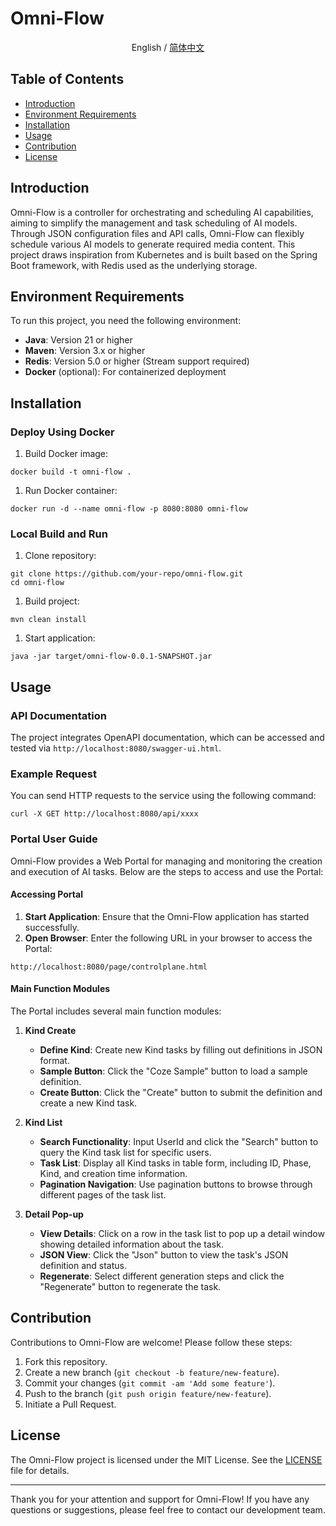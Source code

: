 # Omni-Flow

<div align="center">

English / [简体中文](./README_cn.md)

</div>

## Table of Contents
- [Introduction](#introduction)
- [Environment Requirements](#environment-requirements)
- [Installation](#installation)
- [Usage](#usage)
- [Contribution](#contribution)
- [License](#license)

## Introduction
Omni-Flow is a controller for orchestrating and scheduling AI capabilities, aiming to simplify the management and task scheduling of AI models. Through JSON configuration files and API calls, Omni-Flow can flexibly schedule various AI models to generate required media content. This project draws inspiration from Kubernetes and is built based on the Spring Boot framework, with Redis used as the underlying storage.

## Environment Requirements
To run this project, you need the following environment:
- **Java**: Version 21 or higher
- **Maven**: Version 3.x or higher
- **Redis**: Version 5.0 or higher (Stream support required)
- **Docker** (optional): For containerized deployment

## Installation
### Deploy Using Docker
1. Build Docker image:

```shell
docker build -t omni-flow .
```

1. Run Docker container:

```shell
docker run -d --name omni-flow -p 8080:8080 omni-flow
```

### Local Build and Run
1. Clone repository:
```shell
git clone https://github.com/your-repo/omni-flow.git
cd omni-flow
```

1. Build project:
```shell
mvn clean install
```

1. Start application:
```shell
java -jar target/omni-flow-0.0.1-SNAPSHOT.jar
```

## Usage
### API Documentation
The project integrates OpenAPI documentation, which can be accessed and tested via `http://localhost:8080/swagger-ui.html`.

### Example Request
You can send HTTP requests to the service using the following command:
```shell
curl -X GET http://localhost:8080/api/xxxx
```

### Portal User Guide
Omni-Flow provides a Web Portal for managing and monitoring the creation and execution of AI tasks. Below are the steps to access and use the Portal:

#### Accessing Portal
1. **Start Application**: Ensure that the Omni-Flow application has started successfully.
2. **Open Browser**: Enter the following URL in your browser to access the Portal:
```text
http://localhost:8080/page/controlplane.html
```

#### Main Function Modules
The Portal includes several main function modules:

1. **Kind Create**
   - **Define Kind**: Create new Kind tasks by filling out definitions in JSON format.
   - **Sample Button**: Click the "Coze Sample" button to load a sample definition.
   - **Create Button**: Click the "Create" button to submit the definition and create a new Kind task.

2. **Kind List**
   - **Search Functionality**: Input UserId and click the "Search" button to query the Kind task list for specific users.
   - **Task List**: Display all Kind tasks in table form, including ID, Phase, Kind, and creation time information.
   - **Pagination Navigation**: Use pagination buttons to browse through different pages of the task list.

3. **Detail Pop-up**
   - **View Details**: Click on a row in the task list to pop up a detail window showing detailed information about the task.
   - **JSON View**: Click the "Json" button to view the task's JSON definition and status.
   - **Regenerate**: Select different generation steps and click the "Regenerate" button to regenerate the task.

## Contribution
Contributions to Omni-Flow are welcome! Please follow these steps:
1. Fork this repository.
2. Create a new branch (`git checkout -b feature/new-feature`).
3. Commit your changes (`git commit -am 'Add some feature'`).
4. Push to the branch (`git push origin feature/new-feature`).
5. Initiate a Pull Request.

## License
The Omni-Flow project is licensed under the MIT License. See the [LICENSE](LICENSE) file for details.

---

Thank you for your attention and support for Omni-Flow! If you have any questions or suggestions, please feel free to contact our development team.